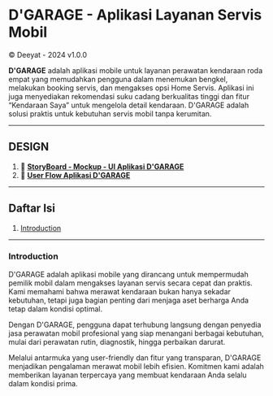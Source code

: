 # D'GARAGE - Aplikasi Layanan Servis Mobil
© Deeyat - 2024 v1.0.0

**D'GARAGE** adalah aplikasi mobile untuk layanan perawatan kendaraan roda empat yang memudahkan pengguna dalam menemukan bengkel, melakukan booking servis, dan mengakses opsi Home Servis. Aplikasi ini juga menyediakan rekomendasi suku cadang berkualitas tinggi dan fitur “Kendaraan Saya” untuk mengelola detail kendaraan. D'GARAGE adalah solusi praktis untuk kebutuhan servis mobil tanpa kerumitan.

---

## DESIGN

1. 📃 [**StoryBoard - Mockup - UI Aplikasi D'GARAGE**](https://www.canva.com/design/DAGWYD8YIsU/iJa5ole_W6GlXIe_58tdMw/edit?utm_content=DAGWYD8YIsU&utm_campaign=designshare&utm_medium=link2&utm_source=sharebutton)
2. 👤 [**User Flow Aplikasi D'GARAGE**](https://www.canva.com/design/DAGWh3ikJBI/IfB1sxdotmGhY4j7Cj2yTA/edit?utm_content=DAGWh3ikJBI&utm_campaign=designshare&utm_medium=link2&utm_source=sharebutton)

---

## Daftar Isi
1.   [Introduction](#Introduction)

---

### Introduction
D'GARAGE adalah aplikasi mobile yang dirancang untuk mempermudah pemilik mobil dalam mengakses layanan servis secara cepat dan praktis. Kami memahami bahwa merawat kendaraan bukan hanya sekadar kebutuhan, tetapi juga bagian penting dari menjaga aset berharga Anda tetap dalam kondisi optimal. 

Dengan D'GARAGE, pengguna dapat terhubung langsung dengan penyedia jasa perawatan mobil profesional yang siap menangani berbagai kebutuhan, mulai dari perawatan rutin, diagnostik, hingga perbaikan darurat.

Melalui antarmuka yang user-friendly dan fitur yang transparan, D'GARAGE menjadikan pengalaman merawat mobil lebih efisien. Komitmen kami adalah memberikan layanan terpercaya yang membuat kendaraan Anda selalu dalam kondisi prima.
